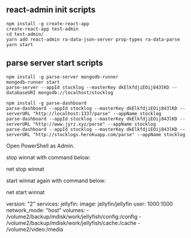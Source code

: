 ## react-admin init scripts
```
npm install -g create-react-app
create-react-app test-admin
cd test-admin/
yarn add react-admin ra-data-json-server prop-types ra-data-parse
yarn start
```

## parse server start scripts
```
npm install -g parse-server mongodb-runner
mongodb-runner start
parse-server --appId stocklog --masterKey dkElkfdjiEOij843lKD --databaseURI mongodb://localhost/stocklog

npm install -g parse-dashboard
parse-dashboard --appId stocklog --masterKey dkElkfdjiEOij843lKD --serverURL "http://localhost:1337/parse" --appName stocklog
parse-dashboard --appId stocklog --masterKey dkElkfdjiEOij843lKD --serverURL "http://www.jyrz.xyz/parse" --appName stocklog
parse-dashboard --appId stocklog --masterKey dkElkfdjiEOij843lKD --serverURL "http://stocklogs.herokuapp.com/parse" --appName stocklog
```

Open PowerShell as Admin.

stop winnat with command below:

net stop winnat

start winnat again with command below:

net start winnat

version: "2"
services:
  jellyfin:
    image: jellyfin/jellyfin
    user: 1000:1000
    network_mode: "host"
    volumes:
      - /volume2/backup/mdisk/work/jellyfish/config:/config
      - /volume2/backup/mdisk/work/jellyfish/cache:/cache
      - /volume2/video:/media